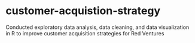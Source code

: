 # customer-acquistion-strategy
Conducted exploratory data analysis, data cleaning, and data visualization in R to improve customer acquisition strategies for Red Ventures
